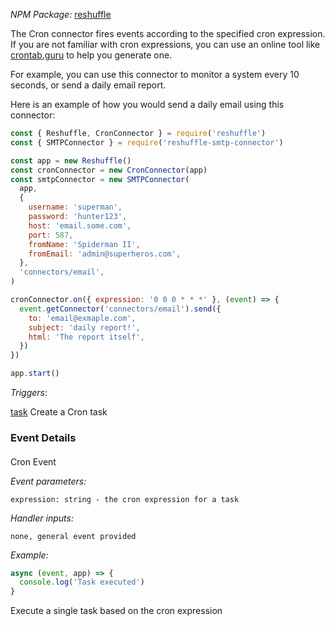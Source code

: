*NPM Package:*  [reshuffle](https://www.npmjs.com/package/reshuffle)

The Cron connector fires events according to the specified cron expression. If you are not familiar with cron expressions, you can use an online tool like [crontab.guru](https://crontab.guru) to help you generate one.

For example, you can use this connector to monitor a system every 10 seconds, or send a daily email report. 

Here is an example of how you would send a daily email using this connector:
```js
const { Reshuffle, CronConnector } = require('reshuffle')
const { SMTPConnector } = require('reshuffle-smtp-connector')

const app = new Reshuffle()
const cronConnector = new CronConnector(app)
const smtpConnector = new SMTPConnector(
  app,
  {
    username: 'superman',
    password: 'hunter123',
    host: 'email.some.com',
    port: 587,
    fromName: 'Spiderman II',
    fromEmail: 'admin@superheros.com',
  },
  'connectors/email',
)

cronConnector.on({ expression: '0 0 0 * * *' }, (event) => {
  event.getConnector('connectors/email').send({
    to: 'email@exmaple.com',
    subject: 'daily report!',
    html: 'The report itself',
  })
})

app.start()
```

_Triggers_:

[task](#task) Create a Cron task

### Event Details

#### <a name="task"></a>

Cron Event

_Event parameters:_

```
expression: string - the cron expression for a task
```

_Handler inputs:_

```
none, general event provided
```

_Example:_

```js
async (event, app) => {
  console.log('Task executed')
}
```

Execute a single task based on the cron expression
